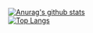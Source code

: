 [![Anurag's github stats](https://github-readme-stats.vercel.app/api?username=OuTingYun&theme=buefy&show_icons=true&title_color=00AEAE&icon_color=FF95CA)](https://github.com/OuTingYun/github-readme-stats)  
[![Top Langs](https://github-readme-stats.vercel.app/api/top-langs/?username=OuTingYun&layout=compact&theme=buefy&show_icons=true&title_color=00AEAE&icon_color=FF95CA)](https://github.com/OuTingYun/github-readme-stats)
<!--
**OuTingYun/OuTingYun** is a ✨ _special_ ✨ repository because its `README.md` (this file) appears on your GitHub profile.

Here are some ideas to get you started:

- 🔭 I’m currently working on ...
- 🌱 I’m currently learning ...
- 👯 I’m looking to collaborate on ...
- 🤔 I’m looking for help with ...
- 💬 Ask me about ...
- 📫 How to reach me: ...
- 😄 Pronouns: ...
- ⚡ Fun fact: ...
-->
